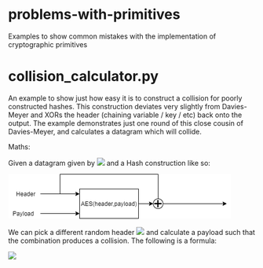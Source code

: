 # problems-with-primitives
Examples to show common mistakes with the implementation of cryptographic primitives

# collision_calculator.py

An example to show just how easy it is to construct a collision for poorly constructed hashes. This construction deviates very slightly from Davies-Meyer and XORs the header (chaining variable / key / etc) back onto the output. The example demonstrates just one round of this close cousin of Davies-Meyer, and calculates a datagram which will collide.

Maths:

Given a datagram  given by  <img src="https://render.githubusercontent.com/render/math?math=datagram_{1}=(header_{1},payload_{1})">  and a Hash construction like so:

![](bad_hash.png)

We can pick a different random header <img src="https://render.githubusercontent.com/render/math?math=header_{2}">  and calculate a payload such that the combination produces a collision. The following is a formula:


<img src="https://render.githubusercontent.com/render/math?math=payload_{2}%20=%20\text{AES}^{-1}_{header_{2}}(\text{AES}_{header_{1}}(payload_{1})\oplus%20header_{1}%20\oplus%20header_{2})">


